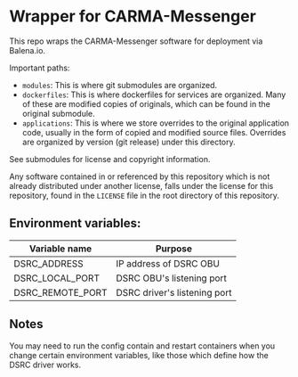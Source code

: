 # Wrapper for CARMA-Messenger


This repo wraps the CARMA-Messenger software for deployment via Balena.io.

Important paths:

* `modules`: This is where git submodules are organized.
* `dockerfiles`: This is where dockerfiles for services are organized. Many of these are modified copies of originals, which can be found in the original submodule.
* `applications`: This is where we store overrides to the original application code, usually in the form of copied and modified source files. Overrides are organized by version (git release) under this directory.

See submodules for license and copyright information.

Any software contained in or referenced by this repository which is not already distributed under another license, falls under the license for this repository, found in the `LICENSE` file in the root directory of this repository.


## Environment variables:

| Variable name    | Purpose                         |
|------------------|---------------------------------|
| DSRC_ADDRESS     | IP address of DSRC OBU          |
| DSRC_LOCAL_PORT  | DSRC OBU's listening port       |
| DSRC_REMOTE_PORT | DSRC driver's listening port    |

## Notes

You may need to run the config contain and restart containers when you change certain environment variables, like those which define how the DSRC driver works.